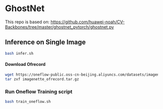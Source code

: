 # GhostNet

This repo is based on: https://github.com/huawei-noah/CV-Backbones/tree/master/ghostnet_pytorch/ghostnet.py

## Inference on Single Image

```bash
bash infer.sh
```

#### Download Ofrecord

```bash
wget https://oneflow-public.oss-cn-beijing.aliyuncs.com/datasets/imagenette_ofrecord.tar.gz
tar zxf imagenette_ofrecord.tar.gz
```

### Run Oneflow Training script

```bash
bash train_oneflow.sh
```

